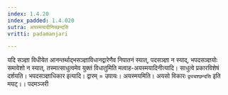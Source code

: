 ```yaml
---
index: 1.4.20
index_padded: 1.4.020
sutra: अयस्मयादीनिच्छन्दसि
vritti: padamanjari

---
```

यदि सञ्ज्ञा विधीयेत आनन्तर्थाद्भसञ्ज्ञाविधानद्वारेणैव निपातनं स्यात्, पदसञ्ज्ञा न स्याद्, भपदसञ्ज्ञयोः समावेशो न स्यात्, तस्मात्साधुत्वमेव युक्तं विधातुमिति मत्वाह-अयस्मयादिनीत्यादि। साधुत्वे प्रकारविशेषं दर्शयति। भपदसञ्ज्ञाधिकार इत्यादि। द्वारम् = उपायः। अयस्मयमिति। अयसो विकारः `द्व्यचश्छन्दसि` इति मयट्।।
पदमञ्जरी